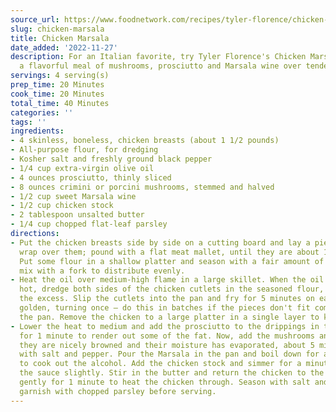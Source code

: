 ```yaml
---
source_url: https://www.foodnetwork.com/recipes/tyler-florence/chicken-marsala-recipe-1951778
slug: chicken-marsala
title: Chicken Marsala
date_added: '2022-11-27'
description: For an Italian favorite, try Tyler Florence's Chicken Marsala recipe,
  a flavorful meal of mushrooms, prosciutto and Marsala wine over tender chicken.
servings: 4 serving(s)
prep_time: 20 Minutes
cook_time: 20 Minutes
total_time: 40 Minutes
categories: ''
tags: ''
ingredients:
- 4 skinless, boneless, chicken breasts (about 1 1/2 pounds)
- All-purpose flour, for dredging
- Kosher salt and freshly ground black pepper
- 1/4 cup extra-virgin olive oil
- 4 ounces prosciutto, thinly sliced
- 8 ounces crimini or porcini mushrooms, stemmed and halved
- 1/2 cup sweet Marsala wine
- 1/2 cup chicken stock
- 2 tablespoon unsalted butter
- 1/4 cup chopped flat-leaf parsley
directions:
- Put the chicken breasts side by side on a cutting board and lay a piece of plastic
  wrap over them; pound with a flat meat mallet, until they are about 1/4-inch thick.
  Put some flour in a shallow platter and season with a fair amount of salt and pepper;
  mix with a fork to distribute evenly.
- Heat the oil over medium-high flame in a large skillet. When the oil is nice and
  hot, dredge both sides of the chicken cutlets in the seasoned flour, shaking off
  the excess. Slip the cutlets into the pan and fry for 5 minutes on each side until
  golden, turning once – do this in batches if the pieces don't fit comfortably in
  the pan. Remove the chicken to a large platter in a single layer to keep warm.
- Lower the heat to medium and add the prosciutto to the drippings in the pan, saute
  for 1 minute to render out some of the fat. Now, add the mushrooms and saute until
  they are nicely browned and their moisture has evaporated, about 5 minutes; season
  with salt and pepper. Pour the Marsala in the pan and boil down for a few seconds
  to cook out the alcohol. Add the chicken stock and simmer for a minute to reduce
  the sauce slightly. Stir in the butter and return the chicken to the pan; simmer
  gently for 1 minute to heat the chicken through. Season with salt and pepper and
  garnish with chopped parsley before serving.
---
```

